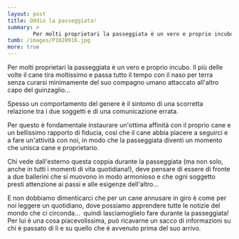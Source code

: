 ```yaml
---
layout: post
title: Oddio la passeggiata!
summary: >
        Per molti proprietari la passeggiata è un vero e proprio incubo. Il più delle volte il cane tira moltissimo e passa tutto il tempo con il naso per terra senza curarsi minimamente del suo compagno umano attaccato all'altro capo del guinzaglio...
tumb: /images/P1020916.jpg
more: true
---
```

Per molti proprietari la passeggiata è un vero e proprio incubo. Il più delle volte il cane tira moltissimo e passa tutto il tempo con il naso per terra senza curarsi minimamente del suo compagno umano attaccato all'altro capo del guinzaglio...

Spesso un comportamento del genere è il sintomo di una scorretta relazione tra i due soggetti e di una comunicazione errata.

Per questo è fondamentale instaurare un'ottima affinità con il proprio cane e un bellissimo rapporto di fiducia, così che il cane abbia piacere a seguirci e a fare un'attività con noi, in modo che la passeggiata diventi un momento che unisca cane e proprietario.

Chi vede dall'esterno questa coppia durante la passeggiata (ma non solo, anche in tutti i momenti di vita quotidiana!), deve pensare di essere di fronte a due ballerini che si muovono in modo armonioso e che ogni soggetto presti attenzione ai passi e alle esigenze dell'altro...

E non dobbiamo dimenticarci che per un cane annusare in giro è come per noi leggere un quotidiano, dove possiamo apprendere tutte le notizie del mondo che ci circonda...  quindi lasciamoglielo fare durante la passeggiata! Per lui è una cosa piacevolissima, può ricavarne un sacco di informazioni su chi è passato di lì e su quello che è avvenuto prima del suo arrivo.